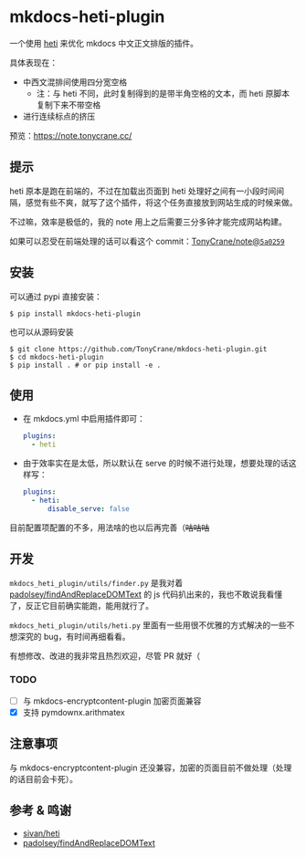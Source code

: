 # mkdocs-heti-plugin

一个使用 [heti](https://github.com/sivan/heti) 来优化 mkdocs 中文正文排版的插件。

具体表现在：

- 中西文混排间使用四分宽空格
    - 注：与 heti 不同，此时复制得到的是带半角空格的文本，而 heti 原脚本复制下来不带空格
- 进行连续标点的挤压

预览：https://note.tonycrane.cc/

## 提示
heti 原本是跑在前端的，不过在加载出页面到 heti 处理好之间有一小段时间间隔，感觉有些不爽，就写了这个插件，将这个任务直接放到网站生成的时候来做。

不过嘛，效率是极低的，我的 note 用上之后需要三分多钟才能完成网站构建。

如果可以忍受在前端处理的话可以看这个 commit：[TonyCrane/note@`5a0259`](https://github.com/TonyCrane/note/commit/5a02592e23bbf756ab02e4452f83eab80d694768)

## 安装
可以通过 pypi 直接安装：
```shell
$ pip install mkdocs-heti-plugin
```

也可以从源码安装

```shell
$ git clone https://github.com/TonyCrane/mkdocs-heti-plugin.git
$ cd mkdocs-heti-plugin
$ pip install . # or pip install -e .
```

## 使用
- 在 mkdocs.yml 中启用插件即可：
    ```yaml
    plugins:
      - heti
    ```
- 由于效率实在是太低，所以默认在 serve 的时候不进行处理，想要处理的话这样写：
    ```yaml
    plugins:
      - heti:
          disable_serve: false
    ```

目前配置项配置的不多，用法啥的也以后再完善（~~咕咕咕~~

## 开发
`mkdocs_heti_plugin/utils/finder.py` 是我对着 [padolsey/findAndReplaceDOMText](https://github.com/padolsey/findAndReplaceDOMText) 的 js 代码扒出来的，我也不敢说我看懂了，反正它目前确实能跑，能用就行了。

`mkdocs_heti_plugin/utils/heti.py` 里面有一些用很不优雅的方式解决的一些不想深究的 bug，有时间再细看看。

有想修改、改进的我非常且热烈欢迎，尽管 PR 就好（

### TODO
- [ ] 与 mkdocs-encryptcontent-plugin 加密页面兼容
- [x] 支持 pymdownx.arithmatex

## 注意事项
与 mkdocs-encryptcontent-plugin 还没兼容，加密的页面目前不做处理（处理的话目前会卡死）。

## 参考 & 鸣谢
- [sivan/heti](https://github.com/sivan/heti)
- [padolsey/findAndReplaceDOMText](https://github.com/padolsey/findAndReplaceDOMText)